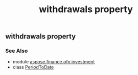 ﻿---
title: withdrawals property
second_title: Aspose.Finance for Python via .NET API References
description: 
type: docs
weight: 70
url: /python-net/aspose.finance.ofx.investment/periodtodate/withdrawals/
is_root: false
---

## withdrawals property


### See Also
* module [aspose.finance.ofx.investment](../../)
* class [PeriodToDate](/finance/python-net/aspose.finance.ofx.investment/periodtodate)
